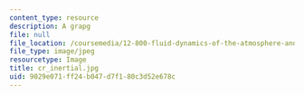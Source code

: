 ```yaml
---
content_type: resource
description: A grapg
file: null
file_location: /coursemedia/12-800-fluid-dynamics-of-the-atmosphere-and-ocean-fall-2004/9029e071ff24b047d7f180c3d52e678c_cr_inertial.jpg
file_type: image/jpeg
resourcetype: Image
title: cr_inertial.jpg
uid: 9029e071-ff24-b047-d7f1-80c3d52e678c
---
```

